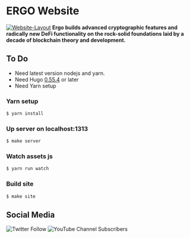 # ERGO Website

[![Website-Layout](./website-layout.png)](https://ergoplatform.org/)
**Ergo builds advanced cryptographic features and radically new DeFi functionality on the rock-solid foundations laid by a decade of blockchain theory and development.**

## To Do

* Need latest version nodejs and yarn.
* Need Hugo [0.55.4](https://github.com/gohugoio/hugo/releases) or later
* Need Yarn setup

### Yarn setup

```sh
$ yarn install
```

### Up server on localhost:1313

```sh
$ make server
```

### Watch assets js

```sh
$ yarn run watch
```

### Build site

```sh
$ make site
```

## Social Media

![Twitter Follow](https://img.shields.io/twitter/follow/ergoplatformorg?style=social)
![YouTube Channel Subscribers](https://img.shields.io/youtube/channel/subscribers/UC7cht_rw6ofX3wTirrQG8kw?style=social)
